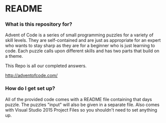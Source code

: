 # README #

### What is this repository for? ###

Advent of Code is a series of small programming puzzles for a variety of skill levels. They are self-contained and are just as appropriate for an expert who wants to stay sharp as they are for a beginner who is just learning to code. Each puzzle calls upon different skills and has two parts that build on a theme.

This Repo is all our completed answers.

http://adventofcode.com/

### How do I get set up? ###

All of the provided code comes with a README file containing that days puzzle. The puzzles "input" will also be given in a separate file.
Also comes with Visual Studio 2015 Project Files so you shouldn't need to set anything up.